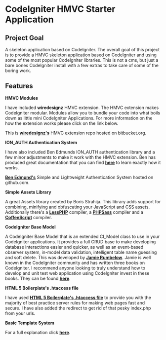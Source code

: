 CodeIgniter HMVC Starter Application
============


Project Goal
------------

A skeleton application based on CodeIgniter. The overall goal of this project is to provide a HMVC skeleton application based on CodeIgniter and using some of the most popular CodeIgniter libraries. This is not a cms, but just a bare bones CodeIgniter install with a few extras to take care of some of the boring work. 

Features 
-----------

**HMVC Modules**

I have included **wiredesignz** HMVC extension. The HMVC extension makes CodeIgniter modular. Modules allow you to bundle your code into what boils down as little mini CodeIgniter Applications. For more information on the how the extension works please click on the link below. 

This is [**wiredesignz's**](https://bitbucket.org/wiredesignz/codeigniter-modular-extensions-hmvc "wiredesignz hmvc extension") HMVC extension repo hosted on bitbucket.org.

**ION_AUTH Authentication System**

I have also included Ben Edmunds ION_AUTH authentication library and a few minor adjustments to make it work with the HMVC extension. Ben has produced great documentation that you can find [**here**](http://benedmunds.com/ion_auth/ "ION_AUTH authentication library") to learn exactly how it works. 

[**Ben Edmund's**](https://github.com/benedmunds/CodeIgniter-Ion-Auth "ION_AUTH authentication library") Simple and Lightweight Authentication System hosted on github.com.

**Simple Assets Library**

A great Assets library created by Boris Strahija. This library adds support for combining, minifying and obfuscating your JavaScript and CSS assets. Additionally there's a [**LessPHP**](http://leafo.net/lessphp/ "LessPHP Compiler") compiler, a [**PHPSass**](https://github.com/richthegeek/phpsass "PHPSass Compiler") compiler and a [**CoffeeScript**](https://github.com/alxlit/coffeescript-php "CoffeeScript Compiler") compiler.

**CodeIgniter Base Model**

A CodeIgniter Base Model that is an extended CI_Model class to use in your CodeIgniter applications. It provides a full CRUD base to make developing database interactions easier and quicker, as well as an event-based observer system, in-model data validation, intelligent table name guessing and soft delete.
This was developed by [**Jamie Rumbelow**](https://github.com/jamierumbelow "Jamie Rumbelow"). Jamie is well known in the CodeIgniter community and has written three books on CodeIgniter. I recommend anyone looking to truly understand how to develop and unit test web application using CodeIgniter invest in these books. They can be found [**here**](https://efendibooks.com/books "Jamie Rumbelow CodeIgniter Books").

**HTML 5 Boilerplate's .htaccess file**

I have used [**HTML 5 Boilerplate's .htaccess file**](https://github.com/h5bp/server-configs/tree/master/apache "HTML 5 Boilerplate's .htaccess file") to provide you with the majority of best practice server rules for making web pages fast and secure. I have also added the redirect to get rid of that pesky index.php from your urls. 

**Basic Template System**

For a full explanation click [**here**](https://github.com/BigGuns99/CodeIgniter-HMVC-Starter-Application- "Simple Template System").
